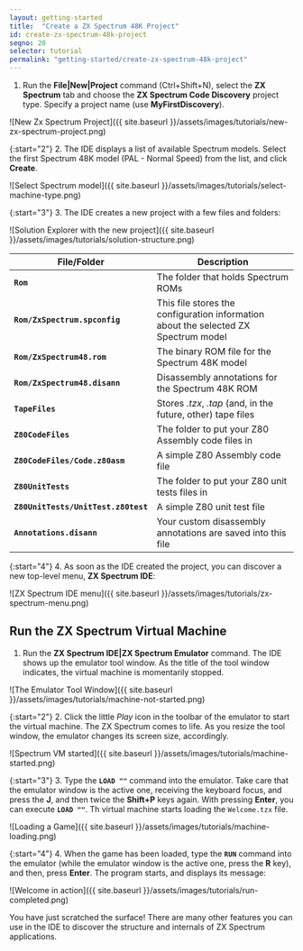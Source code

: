 ```yaml
---
layout: getting-started
title:  "Create a ZX Spectrum 48K Project"
id: create-zx-spectrum-48k-project
seqno: 20
selector: tutorial
permalink: "getting-started/create-zx-spectrum-48k-project"
---
```


1. Run the __File\|New\|Project__ command (Ctrl+Shift+N), select the __ZX Spectrum__ tab and choose
the __ZX Spectrum Code Discovery__ project type. Specify a project name (use __MyFirstDiscovery__).

![New Zx Spectrum Project]({{ site.baseurl }}/assets/images/tutorials/new-zx-spectrum-project.png)

{:start="2"}
2. The IDE displays a list of available Spectrum models. Select the first Spectrum 48K model
(PAL - Normal Speed) from the list, and click __Create__.

![Select Spectrum model]({{ site.baseurl }}/assets/images/tutorials/select-machine-type.png)

{:start="3"}
3. The IDE creates a new project with a few files and folders:

![Solution Explorer with the new project]({{ site.baseurl }}/assets/images/tutorials/solution-structure.png)

File/Folder | Description
----------- | -----------
__`Rom`__ | The folder that holds Spectrum ROMs
__`Rom/ZxSpectrum.spconfig`__ | This file stores the configuration information about the selected ZX Spectrum model
__`Rom/ZxSpectrum48.rom`__ | The binary ROM file for the Spectrum 48K model
__`Rom/ZxSpectrum48.disann`__ | Disassembly annotations for the Spectrum 48K ROM
__`TapeFiles`__ | Stores *.tzx*, *.tap* (and, in the future, other) tape files
__`Z80CodeFiles`__ | The folder to put your Z80 Assembly code files in
__`Z80CodeFiles/Code.z80asm`__ | A simple Z80 Assembly code file
__`Z80UnitTests`__ | The folder to put your Z80 unit tests files in
__`Z80UnitTests/UnitTest.z80test`__ | A simple Z80 unit test file
__`Annotations.disann`__ | Your custom disassembly annotations are saved into this file

{:start="4"}
4. As soon as the IDE created the project, you can discover a new top-level menu, 
__ZX Spectrum IDE__:

![ZX Spectrum IDE menu]({{ site.baseurl }}/assets/images/tutorials/zx-spectrum-menu.png)

## Run the ZX Spectrum Virtual Machine

1. Run the __ZX Spectrum IDE|ZX Spectrum Emulator__ command. The IDE shows up the emulator tool window.
As the title of the tool window indicates, the virtual machine is momentarily stopped. 

![The Emulator Tool Window]({{ site.baseurl }}/assets/images/tutorials/machine-not-started.png)

{:start="2"}
2. Click the little *Play* icon in the toolbar of the emulator to start the virtual machine.
The ZX Spectrum comes to life. As you resize the tool window, the emulator changes its screen size, 
accordingly.

![Spectrum VM started]({{ site.baseurl }}/assets/images/tutorials/machine-started.png)

{:start="3"}
3. Type the __`LOAD ""`__ command into the emulator. Take care that the emulator window is the active one, receiving the
keyboard focus, and press the __J__, and then twice the __Shift+P__ keys again. With pressing __Enter__, you can execute __`LOAD ""`__.
Th virtual machine starts loading the `Welcome.tzx` file.

![Loading a Game]({{ site.baseurl }}/assets/images/tutorials/machine-loading.png)

{:start="4"}
4. When the game has been loaded, type the __`RUN`__ command into the emulator (while the emulator window is the active one, press the __R__ key),
and then, press __Enter__. The program starts, and displays its message:

![Welcome in action]({{ site.baseurl }}/assets/images/tutorials/run-completed.png)

You have just scratched the surface! There are many other features you can use in the
IDE to discover the structure and internals of ZX Spectrum applications.
